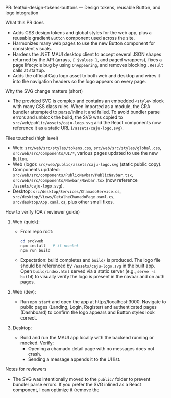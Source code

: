 
PR: feat/ui-design-tokens-buttons — Design tokens, reusable Button, and logo integration

What this PR does
- Adds CSS design tokens and global styles for the web app, plus a reusable gradient `Button` component used across the site.
- Harmonizes many web pages to use the new Button component for consistent visuals.
- Hardens the .NET MAUI desktop client to accept several JSON shapes returned by the API (arrays, `{ $values }`, and paged wrappers), fixes a page lifecycle bug by using `OnAppearing`, and removes blocking `.Result` calls at startup.
- Adds the official Caju logo asset to both web and desktop and wires it into the navigation headers so the logo appears on every page.

Why the SVG change matters (short)
- The provided SVG is complex and contains an embedded `<style>` block with many CSS class rules. When imported as a module, the CRA bundler attempted to parse/inline it and failed. To avoid bundler parse errors and unblock the build, the SVG was copied to `src/web/public/assets/caju-logo.svg` and the React components now reference it as a static URL (`/assets/caju-logo.svg`).

Files touched (high level)
- Web: `src/web/src/styles/tokens.css`, `src/web/src/styles/global.css`, `src/web/src/components/UI/*`, various pages updated to use the new `Button`.
- Web (logo): `src/web/public/assets/caju-logo.svg` (static public copy). Components updated: `src/web/src/components/PublicNavbar/PublicNavbar.tsx`, `src/web/src/components/Navbar/Navbar.tsx` (now reference `/assets/caju-logo.svg`).
- Desktop: `src/desktop/Services/ChamadoService.cs`, `src/desktop/Views/DetalheChamadoPage.xaml.cs`, `src/desktop/App.xaml.cs`, plus other small fixes.

How to verify (QA / reviewer guide)
1) Web (quick):
   - From repo root:
     ```powershell
     cd src\web
     npm install   # if needed
     npm run build
     ```
   - Expectation: build completes and `build/` is produced. The logo file should be referenced by `/assets/caju-logo.svg` in the built app. Open `build/index.html` served via a static server (e.g., `serve -s build`) to visually verify the logo is present in the navbar and on auth pages.

2) Web (dev):
   - Run `npm start` and open the app at http://localhost:3000. Navigate to public pages (Landing, Login, Register) and authenticated pages (Dashboard) to confirm the logo appears and Button styles look correct.

3) Desktop:
   - Build and run the MAUI app locally with the backend running or mocked. Verify:
     - Opening a chamado detail page with no messages does not crash.
     - Sending a message appends it to the UI list.

Notes for reviewers
- The SVG was intentionally moved to the `public/` folder to prevent bundler parse errors. If you prefer the SVG inlined as a React component, I can optimize it (remove the <style> block and inline fills or run SVGO) and convert it to an inline component in a follow-up.
- There are a few ESLint/TS warnings in the web project (unused variables). They do not block the build — consider cleaning them before merging if you want a warning-free CI.

Checklist before merge
- [ ] Reviewer inspects visual changes in web (run build/start and look at navbars & buttons)
- [ ] Desktop flows verified manually (login, open chamado, send mensagem)
- [ ] Optional: Address ESLint warnings shown during `npm run build`

If you want I can update this PR body further, optimize the SVG for inline usage, or open the PR on GitHub for you. (The changes are already pushed to branch `feat/ui-design-tokens-buttons`.)

---
Generated: automated PR body update to explain the SVG handling and verification steps.
